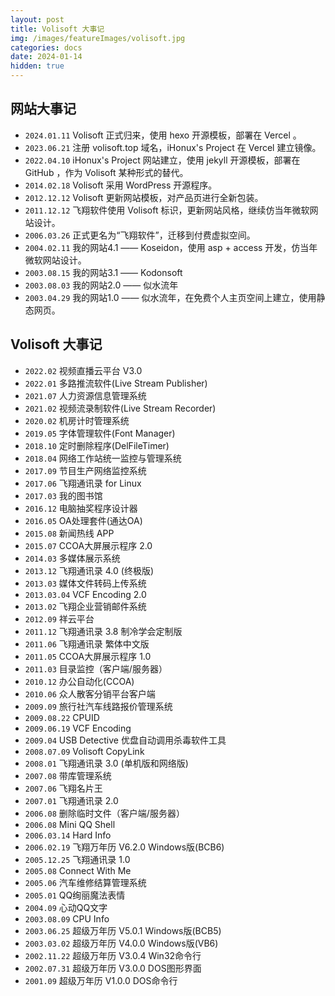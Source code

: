 ```yaml
---
layout: post
title: Volisoft 大事记
img: /images/featureImages/volisoft.jpg
categories: docs
date: 2024-01-14
hidden: true
---
```


## 网站大事记

- `2024.01.11`   Volisoft 正式归来，使用 hexo 开源模板，部署在 Vercel 。
- `2023.06.21`   注册 volisoft.top 域名，iHonux's Project 在 Vercel 建立镜像。
- `2022.04.10`   iHonux's Project 网站建立，使用 jekyll 开源模板，部署在 GitHub ，作为 Volisoft 某种形式的替代。
- `2014.02.18`   Volisoft 采用 WordPress 开源程序。
- `2012.12.12`   Volisoft 更新网站模板，对产品页进行全新包装。
- `2011.12.12`   飞翔软件使用 Volisoft 标识，更新网站风格，继续仿当年微软网站设计。
- `2006.03.26`   正式更名为“飞翔软件”，迁移到付费虚拟空间。
- `2004.02.11`   我的网站4.1 —— Koseidon，使用 asp + access 开发，仿当年微软网站设计。
- `2003.08.15`   我的网站3.1 —— Kodonsoft
- `2003.08.03`   我的网站2.0 —— 似水流年
- `2003.04.29`   我的网站1.0 —— 似水流年，在免费个人主页空间上建立，使用静态网页。

## Volisoft 大事记

- `2022.02`      视频直播云平台 V3.0
- `2022.01`      多路推流软件(Live Stream Publisher)
- `2021.07`      人力资源信息管理系统
- `2021.02`      视频流录制软件(Live Stream Recorder)
- `2020.02`      机房计时管理系统
- `2019.05`      字体管理软件(Font Manager)
- `2018.10`      定时删除程序(DelFileTimer)
- `2018.04`      网络工作站统一监控与管理系统
- `2017.09`      节目生产网络监控系统
- `2017.06`      飞翔通讯录 for Linux
- `2017.03`      我的图书馆
- `2016.12`      电脑抽奖程序设计器
- `2016.05`      OA处理套件(通达OA)
- `2015.08`      新闻热线 APP
- `2015.07`      CCOA大屏展示程序 2.0
- `2014.03`      多媒体展示系统
- `2013.12`      飞翔通讯录 4.0 (终极版)
- `2013.03`      媒体文件转码上传系统
- `2013.03.04`   VCF Encoding 2.0
- `2013.02`      飞翔企业营销邮件系统
- `2012.09`      祥云平台
- `2011.12`      飞翔通讯录 3.8 制冷学会定制版
- `2011.06`      飞翔通讯录 繁体中文版
- `2011.05`      CCOA大屏展示程序 1.0
- `2011.03`      目录监控（客户端/服务器）
- `2010.12`      办公自动化(CCOA)
- `2010.06`      众人散客分销平台客户端
- `2009.09`      旅行社汽车线路报价管理系统
- `2009.08.22`   CPUID
- `2009.06.19`   VCF Encoding
- `2009.04`      USB Detective 优盘自动调用杀毒软件工具
- `2008.07.09`   Volisoft CopyLink
- `2008.01`      飞翔通讯录 3.0 (单机版和网络版)
- `2007.08`      带库管理系统
- `2007.06`      飞翔名片王
- `2007.01`      飞翔通讯录 2.0
- `2006.08`      删除临时文件（客户端/服务器）
- `2006.08`      Mini QQ Shell
- `2006.03.14`   Hard Info
- `2006.02.19`	 飞翔万年历 V6.2.0 Windows版(BCB6)
- `2005.12.25`   飞翔通讯录 1.0
- `2005.08`      Connect With Me
- `2005.06`      汽车维修结算管理系统
- `2005.01`      QQ绚丽魔法表情
- `2004.09`      心动QQ文字
- `2003.08.09`   CPU Info
- `2003.06.25`	 超级万年历 V5.0.1 Windows版(BCB5)
- `2003.03.02`	 超级万年历 V4.0.0 Windows版(VB6)	
- `2002.11.22`   超级万年历 V3.0.4 Win32命令行
- `2002.07.31`   超级万年历 V3.0.0 DOS图形界面
- `2001.09`      超级万年历 V1.0.0 DOS命令行
